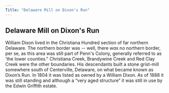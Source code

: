 ```yaml
---
Title: "Delaware Mill on Dixon's Run"
---
```


## Delaware Mill on Dixon's Run 

William Dixon lived in the Christiana Hundred section of far northern Delaware. The northern border was -- well, there *was* no northern border, per se, as this area was still part of Penn's Colony, generally referred to as 'the lower counties." Christiana Creek, Brandywine Creek and Red Clay Creek were the other boundaries. His descendants built a stone grist-mill somewhere south of Centerville, Delaware, on what became known as Dixon’s Run. In 1804 it was listed as owned by a William Dixon. As of 1888 it was still standing and although a “very aged structure” it was still in use by the Edwin Griffith estate.